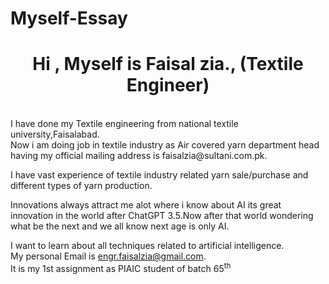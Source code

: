 # Myself-Essay
<h1 align="center">Hi , Myself is Faisal zia., (Textile Engineer)</h1>
<br>
I have done my Textile engineering from national textile university,Faisalabad.
<br>
Now i am doing job in textile industry as Air covered yarn department head having my official mailing address is <ahref="mailto:faisalzia@sultani.com.pk"> faisalzia@sultani.com.pk</a>.<p>I have vast experience of textile industry related yarn sale/purchase and different types of yarn production.</p><p>Innovations always attract me alot where i know about AI its great innovation in the world after ChatGPT 3.5.Now after that world wondering what be the next and we all know next age is only AI.</p>I want to learn about all techniques related to artificial intelligence.
<br/>
My personal Email is <a href="mailto:engr.faisalzia@gmail.com">engr.faisalzia@gmail.com</a>.
<br>
It is my 1st assignment as PIAIC student of batch 65<sup>th</sup>

